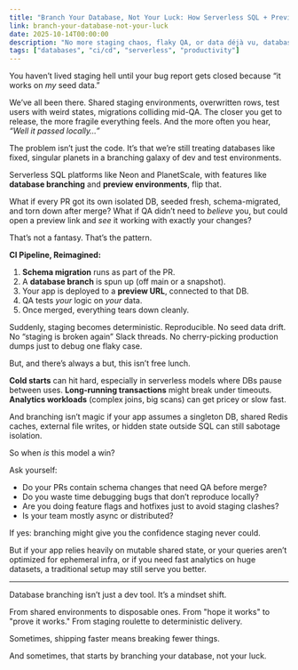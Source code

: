 ```yaml
---
title: "Branch Your Database, Not Your Luck: How Serverless SQL + Preview DBs Change Shipping"
link: branch-your-database-not-your-luck
date: 2025-10-14T00:00:00
description: "No more staging chaos, flaky QA, or data déjà vu, database branching finally brings dev envs into the modern age."
tags: ["databases", "ci/cd", "serverless", "productivity"]
---
```


You haven’t lived staging hell until your bug report gets closed because “it works on *my* seed data.”

We’ve all been there. Shared staging environments, overwritten rows, test users with weird states, migrations colliding mid-QA. The closer you get to release, the more fragile everything feels. And the more often you hear, *“Well it passed locally…”*

The problem isn’t just the code. It’s that we’re still treating databases like fixed, singular planets in a branching galaxy of dev and test environments.

Serverless SQL platforms like Neon and PlanetScale, with features like **database branching** and **preview environments**, flip that.

What if every PR got its own isolated DB, seeded fresh, schema-migrated, and torn down after merge? What if QA didn’t need to *believe* you, but could open a preview link and *see* it working with exactly your changes?

That’s not a fantasy. That’s the pattern.

**CI Pipeline, Reimagined:**

1. **Schema migration** runs as part of the PR.
2. A **database branch** is spun up (off main or a snapshot).
3. Your app is deployed to a **preview URL**, connected to that DB.
4. QA tests *your* logic on *your* data.
5. Once merged, everything tears down cleanly.

Suddenly, staging becomes deterministic. Reproducible. No seed data drift. No “staging is broken again” Slack threads. No cherry-picking production dumps just to debug one flaky case.

But, and there’s always a but, this isn’t free lunch.

**Cold starts** can hit hard, especially in serverless models where DBs pause between uses. **Long-running transactions** might break under timeouts. **Analytics workloads** (complex joins, big scans) can get pricey or slow fast.

And branching isn’t magic if your app assumes a singleton DB, shared Redis caches, external file writes, or hidden state outside SQL can still sabotage isolation.

So when *is* this model a win?

Ask yourself:

- Do your PRs contain schema changes that need QA before merge?
- Do you waste time debugging bugs that don’t reproduce locally?
- Are you doing feature flags and hotfixes just to avoid staging clashes?
- Is your team mostly async or distributed?

If yes: branching might give you the confidence staging never could.

But if your app relies heavily on mutable shared state, or your queries aren’t optimized for ephemeral infra, or if you need fast analytics on huge datasets, a traditional setup may still serve you better.

---

Database branching isn’t just a dev tool. It’s a mindset shift.

From shared environments to disposable ones. From "hope it works" to "prove it works." From staging roulette to deterministic delivery.

Sometimes, shipping faster means breaking fewer things.

And sometimes, that starts by branching your database, not your luck.